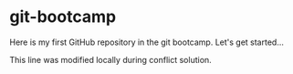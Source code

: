 # git-bootcamp
Here is my first GitHub repository in the git bootcamp. Let's get started...

This line was modified locally during conflict solution.
